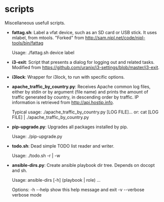 scripts
=======

Miscellaneous usefull scripts.

- **fattag.sh**:
  Label a vfat device, such as an SD card or USB stick. It uses mlabel, from mtools.
  "Forked" from http://sam.nipl.net/code/nipl-tools/bin/fattag

  Usage: ./fattag.sh device label

- **i3-exit**:
  Script that presents a dialog for logging out and related tasks.
  Modified from https://github.com/uranix/i3-settings/blob/master/i3-exit.

- **i3lock**:
  Wrapper for i3lock, to run with specific options.

- **apache_traffic_by_country.py**:
  Receives Apache common log files, either by stdin or by argument (file name)
  and prints the amount of traffic generated by country, in descending order
  by traffic. IP information is retrieved from http://api.hostip.info.

  Typical usage: ./apache_traffic_by_country.py [LOG FILE]...
  or: cat [LOG FILE] | ./apache_traffic_by_country.py

- **pip-upgrade.py**:
  Upgrades all packages installed by pip.

  Usage: ./pip-upgrade.py

- **todo.sh**:
  Dead simple TODO list reader and writer.

  Usage: ./todo.sh -r | -w

- **ansible-dirs.py**:
  Create ansible playbook dir tree.
  Depends on docopt and sh.

  Usage: ansible-dirs [-h] (playbook | role) <name> ...

  Options:
    -h --help     show this help message and exit
    -v --verbose  verbose mode
